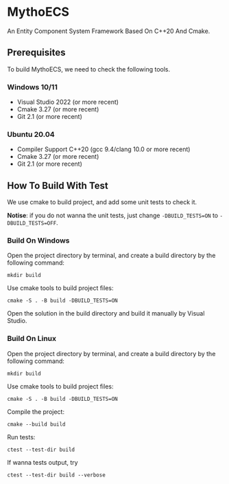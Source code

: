 # MythoECS
An Entity Component System Framework Based On C++20 And Cmake.

## Prerequisites

To build MythoECS, we need to check the following tools.

### Windows 10/11

- Visual Studio 2022 (or more recent)
- Cmake 3.27 (or more recent)
- Git 2.1 (or more recent)

### Ubuntu 20.04

- Compiler Support C++20 (gcc 9.4/clang 10.0 or more recent)
- Cmake 3.27 (or more recent)
- Git 2.1 (or more recent)

## How To Build With Test

We use cmake to build project, and add some unit tests to check it.

**Notise**: if you do not wanna the unit tests, just change `-DBUILD_TESTS=ON` to `-DBUILD_TESTS=OFF`.

### Build On Windows

Open the project directory by terminal, and create a build directory by the following command:

`mkdir build`

Use cmake tools to build project files:

`cmake -S . -B build -DBUILD_TESTS=ON`

Open the solution in the build directory and build it manually by Visual Studio.

### Build On Linux

Open the project directory by terminal, and create a build directory by the following command:

`mkdir build`

Use cmake tools to build project files:

`cmake -S . -B build -DBUILD_TESTS=ON`

Compile the project:

`cmake --build build`

Run tests:

`ctest --test-dir build`

If wanna tests output, try

`ctest --test-dir build --verbose`